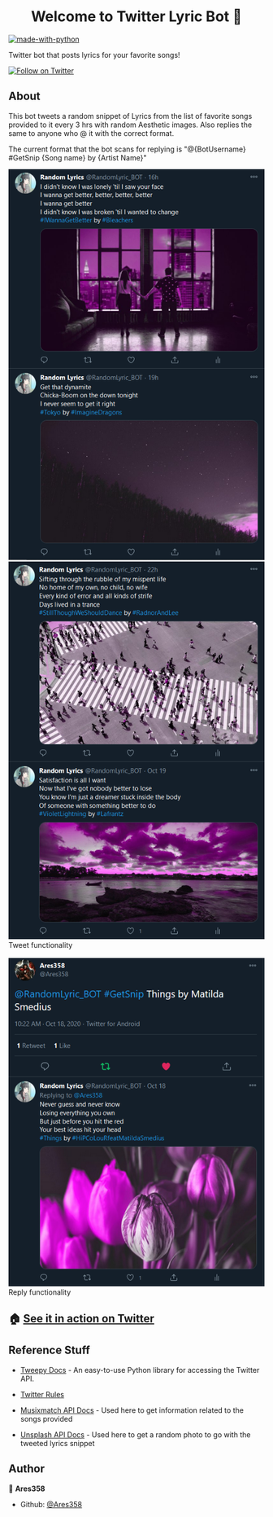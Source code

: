 
<h1 align="center">Welcome to Twitter Lyric Bot 👋</h1>
<p>
</p>

[![made-with-python](https://img.shields.io/badge/Made%20with-Python-1f425f.svg)](https://www.python.org/)

Twitter bot that posts lyrics for your favorite songs!

[![Follow on Twitter](https://img.shields.io/twitter/follow/RandomLyric_BOT?label=Follow&style=social)](https://twitter.com/RandomLyric_BOT)


## About

This bot tweets a random snippet of Lyrics from the list of favorite songs provided to it every 3 hrs with random Aesthetic images. Also replies the same to anyone who @ it with the correct format.

The current format that the bot scans for replying is "@{BotUsername} #GetSnip {Song name} by {Artist Name}"

![Tweet1](https://github.com/Ares358/Twitter_LyricBot/blob/master/screenshots/Tweet1_SS.png)
![Tweet2](https://github.com/Ares358/Twitter_LyricBot/blob/master/screenshots/Tweet2_SS.png)
<br>
Tweet functionality
<br>
<br>
![Reply](https://github.com/Ares358/Twitter_LyricBot/blob/master/screenshots/Reply_SS.png)
<br>
Reply functionality

## 🏠 [See it in action on Twitter](https://twitter.com/RandomLyric_BOT)

## Reference Stuff

* [Tweepy Docs](http://www.tweepy.org/) - An easy-to-use Python library for accessing the Twitter API.

* [Twitter Rules](https://support.twitter.com/articles/76915)

* [Musixmatch API Docs](https://developer.musixmatch.com/documentation) - Used here to get information related to the songs provided

* [Unsplash API Docs](https://unsplash.com/documentation) - Used here to get a random photo to go with the tweeted lyrics snippet

## Author

👤 **Ares358**

* Github: [@Ares358](https://github.com/Ares358)

